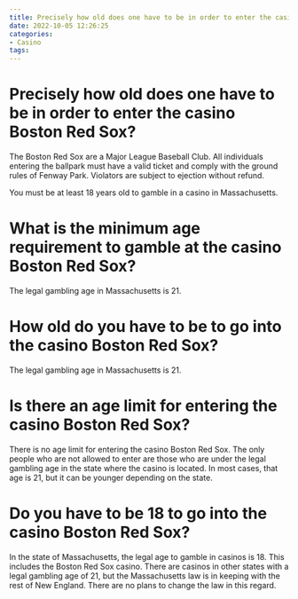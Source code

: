 ```yaml
---
title: Precisely how old does one have to be in order to enter the casino Boston Red Sox
date: 2022-10-05 12:26:25
categories:
- Casino
tags:
---
```



#  Precisely how old does one have to be in order to enter the casino Boston Red Sox?

The Boston Red Sox are a Major League Baseball Club. All individuals entering the ballpark must have a valid ticket and comply with the ground rules of Fenway Park. Violators are subject to ejection without refund.

You must be at least 18 years old to gamble in a casino in Massachusetts.

#  What is the minimum age requirement to gamble at the casino Boston Red Sox?

The legal gambling age in Massachusetts is 21.

#  How old do you have to be to go into the casino Boston Red Sox?

The legal gambling age in Massachusetts is 21.

#  Is there an age limit for entering the casino Boston Red Sox?

There is no age limit for entering the casino Boston Red Sox. The only people who are not allowed to enter are those who are under the legal gambling age in the state where the casino is located. In most cases, that age is 21, but it can be younger depending on the state.

#  Do you have to be 18 to go into the casino Boston Red Sox?

In the state of Massachusetts, the legal age to gamble in casinos is 18. This includes the Boston Red Sox casino. There are casinos in other states with a legal gambling age of 21, but the Massachusetts law is in keeping with the rest of New England. There are no plans to change the law in this regard.